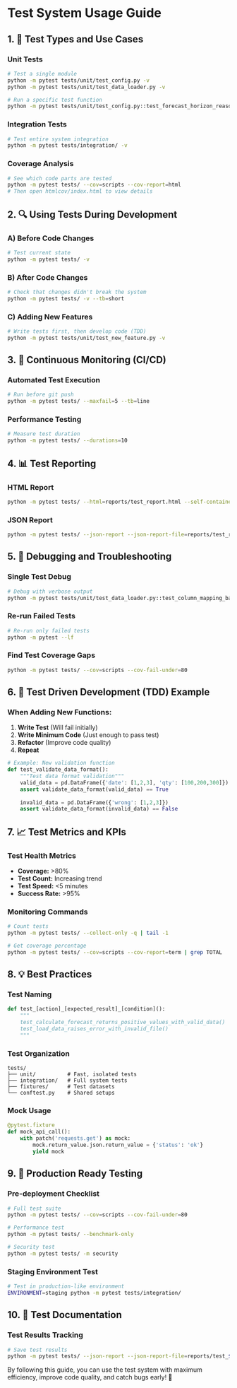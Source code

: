 # Test System Usage Guide

## 1. 🧪 Test Types and Use Cases

### Unit Tests
```bash
# Test a single module
python -m pytest tests/unit/test_config.py -v
python -m pytest tests/unit/test_data_loader.py -v

# Run a specific test function
python -m pytest tests/unit/test_config.py::test_forecast_horizon_reasonable -v
```

### Integration Tests
```bash
# Test entire system integration
python -m pytest tests/integration/ -v
```

### Coverage Analysis
```bash
# See which code parts are tested
python -m pytest tests/ --cov=scripts --cov-report=html
# Then open htmlcov/index.html to view details
```

## 2. 🔍 Using Tests During Development

### A) Before Code Changes
```bash
# Test current state
python -m pytest tests/ -v
```

### B) After Code Changes
```bash
# Check that changes didn't break the system
python -m pytest tests/ -v --tb=short
```

### C) Adding New Features
```bash
# Write tests first, then develop code (TDD)
python -m pytest tests/unit/test_new_feature.py -v
```

## 3. 🚨 Continuous Monitoring (CI/CD)

### Automated Test Execution
```bash
# Run before git push
python -m pytest tests/ --maxfail=5 --tb=line
```

### Performance Testing
```bash
# Measure test duration
python -m pytest tests/ --durations=10
```

## 4. 📊 Test Reporting

### HTML Report
```bash
python -m pytest tests/ --html=reports/test_report.html --self-contained-html
```

### JSON Report
```bash
python -m pytest tests/ --json-report --json-report-file=reports/test_results.json
```

## 5. 🎯 Debugging and Troubleshooting

### Single Test Debug
```bash
# Debug with verbose output
python -m pytest tests/unit/test_data_loader.py::test_column_mapping_basic -v -s
```

### Re-run Failed Tests
```bash
# Re-run only failed tests
python -m pytest --lf
```

### Find Test Coverage Gaps
```bash
python -m pytest tests/ --cov=scripts --cov-fail-under=80
```

## 6. 🔄 Test Driven Development (TDD) Example

### When Adding New Functions:
1. **Write Test** (Will fail initially)
2. **Write Minimum Code** (Just enough to pass test)
3. **Refactor** (Improve code quality)
4. **Repeat**

```python
# Example: New validation function
def test_validate_data_format():
    """Test data format validation"""
    valid_data = pd.DataFrame({'date': [1,2,3], 'qty': [100,200,300]})
    assert validate_data_format(valid_data) == True
    
    invalid_data = pd.DataFrame({'wrong': [1,2,3]})
    assert validate_data_format(invalid_data) == False
```

## 7. 📈 Test Metrics and KPIs

### Test Health Metrics
- **Coverage:** >80%
- **Test Count:** Increasing trend
- **Test Speed:** <5 minutes
- **Success Rate:** >95%

### Monitoring Commands
```bash
# Count tests
python -m pytest tests/ --collect-only -q | tail -1

# Get coverage percentage
python -m pytest tests/ --cov=scripts --cov-report=term | grep TOTAL
```

## 8. 💡 Best Practices

### Test Naming
```python
def test_[action]_[expected_result]_[condition]():
    """
    test_calculate_forecast_returns_positive_values_with_valid_data()
    test_load_data_raises_error_with_invalid_file()
    """
```

### Test Organization
```
tests/
├── unit/          # Fast, isolated tests
├── integration/   # Full system tests
├── fixtures/      # Test datasets
└── conftest.py    # Shared setups
```

### Mock Usage
```python
@pytest.fixture
def mock_api_call():
    with patch('requests.get') as mock:
        mock.return_value.json.return_value = {'status': 'ok'}
        yield mock
```

## 9. 🚀 Production Ready Testing

### Pre-deployment Checklist
```bash
# Full test suite
python -m pytest tests/ --cov=scripts --cov-fail-under=80

# Performance test
python -m pytest tests/ --benchmark-only

# Security test
python -m pytest tests/ -m security
```

### Staging Environment Test
```bash
# Test in production-like environment
ENVIRONMENT=staging python -m pytest tests/integration/
```

## 10. 📝 Test Documentation

### Test Results Tracking
```bash
# Save test results
python -m pytest tests/ --json-report --json-report-file=reports/test_$(date +%Y%m%d).json
```

By following this guide, you can use the test system with maximum efficiency, improve code quality, and catch bugs early! 🎯
